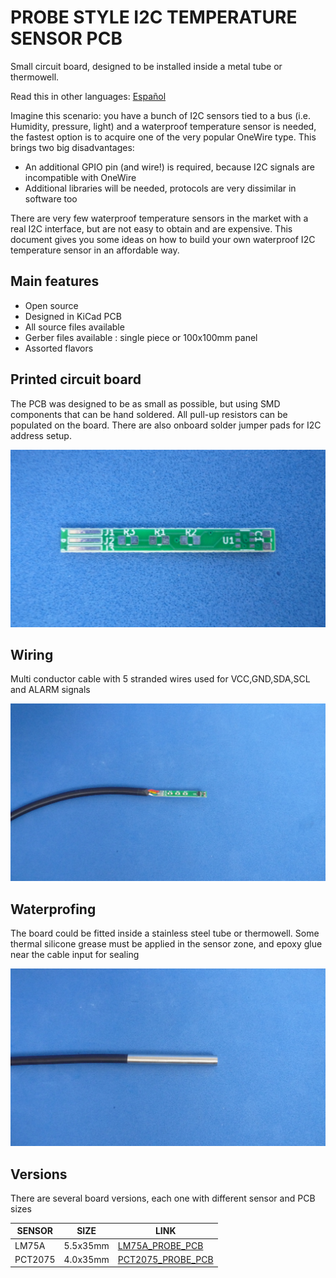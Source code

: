 # PROBE STYLE I2C TEMPERATURE SENSOR PCB

Small circuit board, designed to be installed inside a metal tube or thermowell.

Read this in other languages: [Español](/assets/markdown/README.es.md)

Imagine this scenario: you have a bunch of I2C sensors tied to a bus (i.e. Humidity, pressure, light) and a waterproof temperature sensor is needed, the fastest option is to acquire one of the very popular OneWire type. This brings two big disadvantages:

* An additional GPIO pin (and wire!) is required, because I2C signals are incompatible with OneWire
* Additional libraries will be needed, protocols are very dissimilar in software too

There are very few waterproof temperature sensors in the market with a real I2C interface, but are not easy to obtain and are expensive. This document gives you some ideas on how to build your own waterproof I2C temperature sensor in an affordable way.

## Main features
* Open source
* Designed in KiCad PCB
* All source files available
* Gerber files available : single piece or 100x100mm panel
* Assorted flavors

## Printed circuit board

The PCB was designed to be as small as possible, but using SMD components that can be hand soldered. All pull-up resistors can be populated on the board. There are also onboard solder jumper pads for I2C address setup.

![MODULE](/assets/img/pcb.jpg)

## Wiring

Multi conductor cable with 5 stranded wires used for VCC,GND,SDA,SCL and ALARM signals

![MODULE](/assets/img/wired.jpg)

## Waterprofing

The board could be fitted inside a stainless steel tube or thermowell. Some thermal silicone grease must be applied in the sensor zone, and epoxy glue near the cable input for sealing 

![MODULE](/assets/img/waterproofing.jpg)


## Versions

There are several board versions, each one with different sensor and PCB sizes


| SENSOR  | SIZE        | LINK                                   |
|---------|-------------|----------------------------------------|
| LM75A   |  5.5x35mm   | [LM75A_PROBE_PCB](/LM75A_PROBE_PCB)    |
| PCT2075 |  4.0x35mm   | [PCT2075_PROBE_PCB](/PCT2075_PROBE_PCB)|
